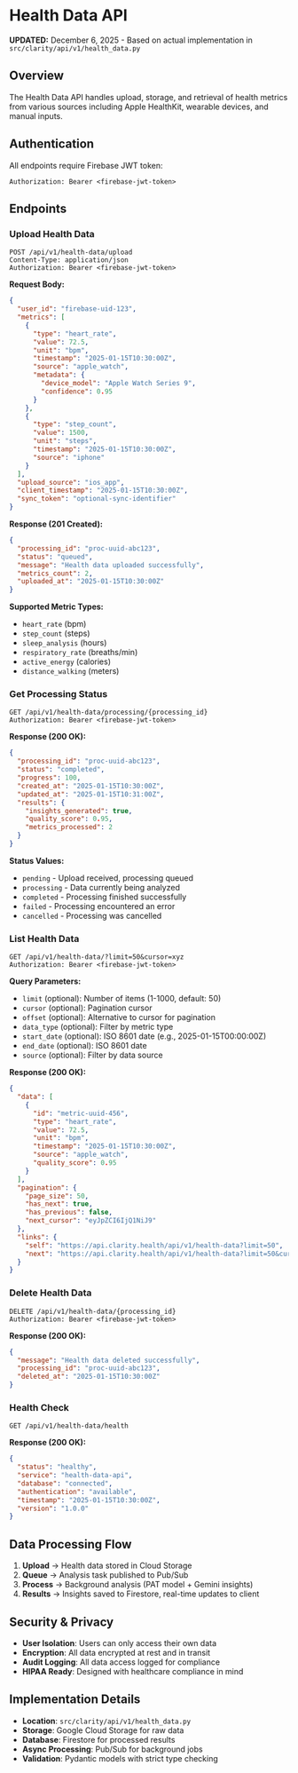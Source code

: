 # Health Data API

**UPDATED:** December 6, 2025 - Based on actual implementation in `src/clarity/api/v1/health_data.py`

## Overview

The Health Data API handles upload, storage, and retrieval of health metrics from various sources including Apple HealthKit, wearable devices, and manual inputs.

## Authentication

All endpoints require Firebase JWT token:

```
Authorization: Bearer <firebase-jwt-token>
```

## Endpoints

### Upload Health Data

```http
POST /api/v1/health-data/upload
Content-Type: application/json
Authorization: Bearer <firebase-jwt-token>
```

**Request Body:**

```json
{
  "user_id": "firebase-uid-123",
  "metrics": [
    {
      "type": "heart_rate",
      "value": 72.5,
      "unit": "bpm",
      "timestamp": "2025-01-15T10:30:00Z",
      "source": "apple_watch",
      "metadata": {
        "device_model": "Apple Watch Series 9",
        "confidence": 0.95
      }
    },
    {
      "type": "step_count",
      "value": 1500,
      "unit": "steps",
      "timestamp": "2025-01-15T10:30:00Z",
      "source": "iphone"
    }
  ],
  "upload_source": "ios_app",
  "client_timestamp": "2025-01-15T10:30:00Z",
  "sync_token": "optional-sync-identifier"
}
```

**Response (201 Created):**

```json
{
  "processing_id": "proc-uuid-abc123",
  "status": "queued",
  "message": "Health data uploaded successfully",
  "metrics_count": 2,
  "uploaded_at": "2025-01-15T10:30:00Z"
}
```

**Supported Metric Types:**

- `heart_rate` (bpm)
- `step_count` (steps)
- `sleep_analysis` (hours)
- `respiratory_rate` (breaths/min)
- `active_energy` (calories)
- `distance_walking` (meters)

### Get Processing Status

```http
GET /api/v1/health-data/processing/{processing_id}
Authorization: Bearer <firebase-jwt-token>
```

**Response (200 OK):**

```json
{
  "processing_id": "proc-uuid-abc123",
  "status": "completed",
  "progress": 100,
  "created_at": "2025-01-15T10:30:00Z",
  "updated_at": "2025-01-15T10:31:00Z",
  "results": {
    "insights_generated": true,
    "quality_score": 0.95,
    "metrics_processed": 2
  }
}
```

**Status Values:**

- `pending` - Upload received, processing queued
- `processing` - Data currently being analyzed
- `completed` - Processing finished successfully
- `failed` - Processing encountered an error
- `cancelled` - Processing was cancelled

### List Health Data

```http
GET /api/v1/health-data/?limit=50&cursor=xyz
Authorization: Bearer <firebase-jwt-token>
```

**Query Parameters:**

- `limit` (optional): Number of items (1-1000, default: 50)
- `cursor` (optional): Pagination cursor
- `offset` (optional): Alternative to cursor for pagination
- `data_type` (optional): Filter by metric type
- `start_date` (optional): ISO 8601 date (e.g., 2025-01-15T00:00:00Z)
- `end_date` (optional): ISO 8601 date
- `source` (optional): Filter by data source

**Response (200 OK):**

```json
{
  "data": [
    {
      "id": "metric-uuid-456",
      "type": "heart_rate",
      "value": 72.5,
      "unit": "bpm",
      "timestamp": "2025-01-15T10:30:00Z",
      "source": "apple_watch",
      "quality_score": 0.95
    }
  ],
  "pagination": {
    "page_size": 50,
    "has_next": true,
    "has_previous": false,
    "next_cursor": "eyJpZCI6IjQ1NiJ9"
  },
  "links": {
    "self": "https://api.clarity.health/api/v1/health-data?limit=50",
    "next": "https://api.clarity.health/api/v1/health-data?limit=50&cursor=eyJpZCI6IjQ1NiJ9"
  }
}
```

### Delete Health Data

```http
DELETE /api/v1/health-data/{processing_id}
Authorization: Bearer <firebase-jwt-token>
```

**Response (200 OK):**

```json
{
  "message": "Health data deleted successfully",
  "processing_id": "proc-uuid-abc123",
  "deleted_at": "2025-01-15T10:30:00Z"
}
```

### Health Check

```http
GET /api/v1/health-data/health
```

**Response (200 OK):**

```json
{
  "status": "healthy",
  "service": "health-data-api",
  "database": "connected",
  "authentication": "available",
  "timestamp": "2025-01-15T10:30:00Z",
  "version": "1.0.0"
}
```

## Data Processing Flow

1. **Upload** → Health data stored in Cloud Storage
2. **Queue** → Analysis task published to Pub/Sub
3. **Process** → Background analysis (PAT model + Gemini insights)
4. **Results** → Insights saved to Firestore, real-time updates to client

## Security & Privacy

- **User Isolation**: Users can only access their own data
- **Encryption**: All data encrypted at rest and in transit
- **Audit Logging**: All data access logged for compliance
- **HIPAA Ready**: Designed with healthcare compliance in mind

## Implementation Details

- **Location**: `src/clarity/api/v1/health_data.py`
- **Storage**: Google Cloud Storage for raw data
- **Database**: Firestore for processed results
- **Async Processing**: Pub/Sub for background jobs
- **Validation**: Pydantic models with strict type checking
